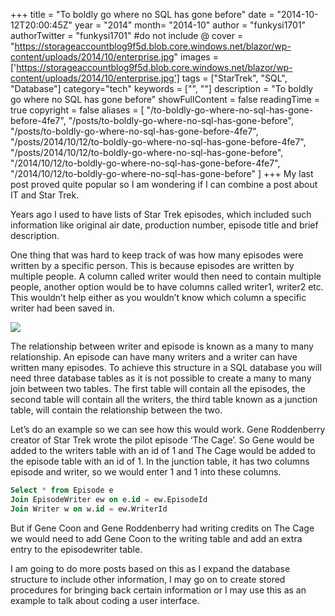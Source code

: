 +++
title = "To boldly go where no SQL has gone before"
date = "2014-10-12T20:00:45Z"
year = "2014"
month= "2014-10"
author = "funkysi1701"
authorTwitter = "funkysi1701" #do not include @
cover = "https://storageaccountblog9f5d.blob.core.windows.net/blazor/wp-content/uploads/2014/10/enterprise.jpg"
images = ['https://storageaccountblog9f5d.blob.core.windows.net/blazor/wp-content/uploads/2014/10/enterprise.jpg']
tags = ["StarTrek", "SQL", "Database"]
category="tech"
keywords = ["", ""]
description = "To boldly go where no SQL has gone before"
showFullContent = false
readingTime = true
copyright = false
aliases = [
    "/to-boldly-go-where-no-sql-has-gone-before-4fe7",
    "/posts/to-boldly-go-where-no-sql-has-gone-before",
    "/posts/to-boldly-go-where-no-sql-has-gone-before-4fe7",
    "/posts/2014/10/12/to-boldly-go-where-no-sql-has-gone-before-4fe7",
    "/posts/2014/10/12/to-boldly-go-where-no-sql-has-gone-before",
    "/2014/10/12/to-boldly-go-where-no-sql-has-gone-before-4fe7",
    "/2014/10/12/to-boldly-go-where-no-sql-has-gone-before"
]
+++
My last post proved quite popular so I am wondering if I can combine a post about IT and Star Trek.

Years ago I used to have lists of Star Trek episodes, which included such information like original air date, production number, episode title and brief description.

One thing that was hard to keep track of was how many episodes were written by a specific person. This is because episodes are written by multiple people. A column called writer would then need to contain multiple people, another option would be to have columns called writer1, writer2 etc. This wouldn’t help either as you wouldn’t know which column a specific writer had been saved in.

![](https://storageaccountblog9f5d.blob.core.windows.net/blazor/wp-content/uploads/2014/10/manytomany.jpg?w=559&ssl=1)

The relationship between writer and episode is known as a many to many relationship. An episode can have many writers and a writer can have written many episodes. To achieve this structure in a SQL database you will need three database tables as it is not possible to create a many to many join between two tables. The first table will contain all the episodes, the second table will contain all the writers, the third table known as a junction table, will contain the relationship between the two.

Let’s do an example so we can see how this would work. Gene Roddenberry creator of Star Trek wrote the pilot episode ‘The Cage’. So Gene would be added to the writers table with an id of 1 and The Cage would be added to the episode table with an id of 1. In the junction table, it has two columns episode and writer, so we would enter 1 and 1 into these columns.

```sql
Select * from Episode e
Join EpisodeWriter ew on e.id = ew.EpisodeId
Join Writer w on w.id = ew.WriterId
```

But if Gene Coon and Gene Roddenberry had writing credits on The Cage we would need to add Gene Coon to the writing table and add an extra entry to the episodewriter table.

I am going to do more posts based on this as I expand the database structure to include other information, I may go on to create stored procedures for bringing back certain information or I may use this as an example to talk about coding a user interface.